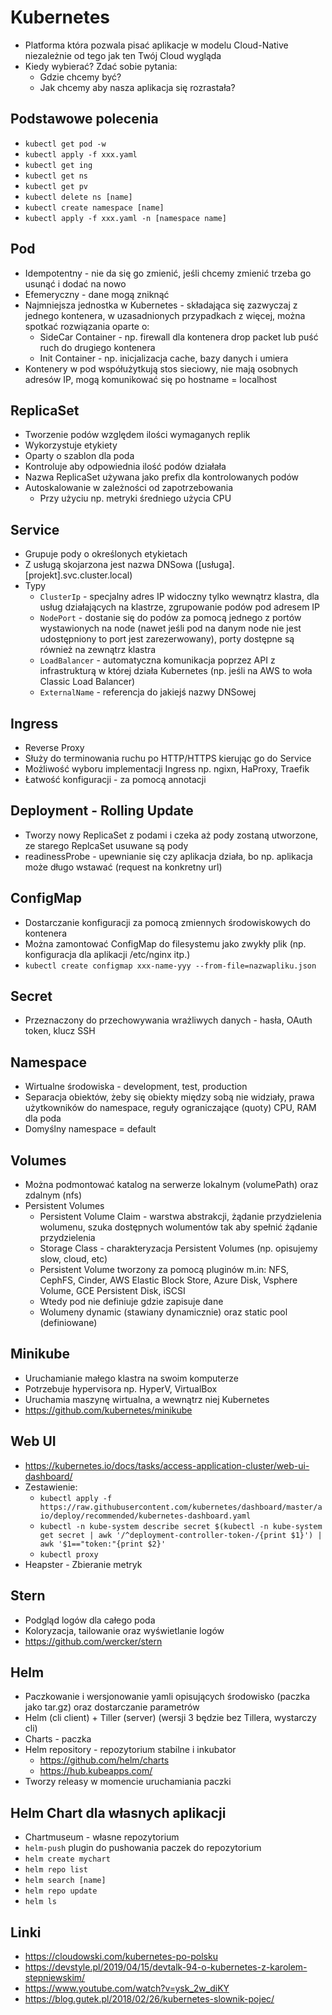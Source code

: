 # Kubernetes

- Platforma która pozwala pisać aplikacje w modelu Cloud-Native niezależnie od tego jak ten Twój Cloud wygląda
- Kiedy wybierać? Zdać sobie pytania:
  - Gdzie chcemy być?
  - Jak chcemy aby nasza aplikacja się rozrastała?

## Podstawowe polecenia

- `kubectl get pod -w`
- `kubectl apply -f xxx.yaml`
- `kubectl get ing`
- `kubectl get ns`
- `kubectl get pv`
- `kubectl delete ns [name]`
- `kubectl create namespace [name]`
- `kubectl apply -f xxx.yaml -n [namespace name]`

## Pod

- Idempotentny - nie da się go zmienić, jeśli chcemy zmienić trzeba go usunąć i dodać na nowo
- Efemeryczny - dane mogą zniknąć
- Najmniejsza jednostka w Kubernetes - składająca się zazwyczaj z jednego kontenera, w uzasadnionych przypadkach z więcej, można spotkać rozwiązania oparte o:
  - SideCar Container - np. firewall dla kontenera drop packet lub puść ruch do drugiego kontenera
  - Init Container - np. inicjalizacja cache, bazy danych i umiera
- Kontenery w pod współużytkują stos sieciowy, nie mają osobnych adresów IP, mogą komunikować się po hostname = localhost

## ReplicaSet

- Tworzenie podów względem ilości wymaganych replik
- Wykorzystuje etykiety
- Oparty o szablon dla poda
- Kontroluje aby odpowiednia ilość podów działała
- Nazwa ReplicaSet używana jako prefix dla kontrolowanych podów
- Autoskalowanie w zależności od zapotrzebowania
  - Przy użyciu np. metryki średniego użycia CPU 

## Service

- Grupuje pody o określonych etykietach
- Z usługą skojarzona jest nazwa DNSowa ([usługa].[projekt].svc.cluster.local)
- Typy
  - `ClusterIp` - specjalny adres IP widoczny tylko wewnątrz klastra, dla usług działających na klastrze, zgrupowanie podów pod adresem IP
  - `NodePort` - dostanie się do podów za pomocą jednego z portów wystawionych na node (nawet jeśli pod na danym node nie jest udostępniony to port jest zarezerwowany), porty dostępne są również na zewnątrz klastra
  - `LoadBalancer` - automatyczna komunikacja poprzez API z infrastrukturą w której działa Kubernetes (np. jeśli na AWS to woła Classic Load Balancer)
  - `ExternalName` - referencja do jakiejś nazwy DNSowej

## Ingress

- Reverse Proxy
- Służy do terminowania ruchu po HTTP/HTTPS kierując go do Service
- Możliwość wyboru implementacji Ingress np. ngixn, HaProxy, Traefik
- Łatwość konfiguracji - za pomocą annotacji

## Deployment - Rolling Update

- Tworzy nowy ReplicaSet z podami i czeka aż pody zostaną utworzone, ze starego ReplcaSet usuwane są pody
- readinessProbe - upewnianie się czy aplikacja działa, bo np. aplikacja może długo wstawać (request na konkretny url)

## ConfigMap

- Dostarczanie konfiguracji za pomocą zmiennych środowiskowych do kontenera
- Można zamontować ConfigMap do filesystemu jako zwykły plik (np. konfiguracja dla aplikacji /etc/nginx itp.) 
- `kubectl create configmap xxx-name-yyy --from-file=nazwapliku.json`

## Secret

- Przeznaczony do przechowywania wrażliwych danych - hasła, OAuth token, klucz SSH

## Namespace

- Wirtualne środowiska - development, test, production
- Separacja obiektów, żeby się obiekty między sobą nie widziały, prawa użytkowników do namespace, reguły ograniczające (quoty) CPU, RAM dla poda
- Domyślny namespace = default

## Volumes

- Można podmontować katalog na serwerze lokalnym (volumePath) oraz zdalnym (nfs)
- Persistent Volumes
  - Persistent Volume Claim - warstwa abstrakcji, żądanie przydzielenia wolumenu, szuka dostępnych wolumentów tak aby spełnić żądanie przydzielenia
  - Storage Class - charakteryzacja Persistent Volumes (np. opisujemy slow, cloud, etc)
  - Persistent Volume tworzony za pomocą pluginów m.in: NFS, CephFS, Cinder, AWS Elastic Block Store, Azure Disk, Vsphere Volume, GCE Persistent Disk, iSCSI
  - Wtedy pod nie definiuje gdzie zapisuje dane
  - Wolumeny dynamic (stawiany dynamicznie) oraz static pool (definiowane)

## Minikube

- Uruchamianie małego klastra na swoim komputerze
- Potrzebuje hypervisora np. HyperV, VirtualBox
- Uruchamia maszynę wirtualna, a wewnątrz niej Kubernetes
- https://github.com/kubernetes/minikube

## Web UI

- https://kubernetes.io/docs/tasks/access-application-cluster/web-ui-dashboard/
- Zestawienie:
  - `kubectl apply -f https://raw.githubusercontent.com/kubernetes/dashboard/master/aio/deploy/recommended/kubernetes-dashboard.yaml`
  - `kubectl -n kube-system describe secret $(kubectl -n kube-system get secret | awk '/^deployment-controller-token-/{print $1}') | awk '$1=="token:"{print $2}'`
  - `kubectl proxy`
- Heapster - Zbieranie metryk

## Stern

- Podgląd logów dla całego poda
- Koloryzacja, tailowanie oraz wyświetlanie logów
- https://github.com/wercker/stern

## Helm

- Paczkowanie i wersjonowanie yamli opisujących środowisko (paczka jako tar.gz) oraz dostarczanie parametrów
- Helm (cli client) + Tiller (server) (wersji 3 będzie bez Tillera, wystarczy cli)
- Charts - paczka
- Helm repository - repozytorium stabilne i inkubator
  - https://github.com/helm/charts
  - https://hub.kubeapps.com/
- Tworzy releasy w momencie uruchamiania paczki

## Helm Chart dla własnych aplikacji

- Chartmuseum - własne repozytorium
- `helm-push` plugin do pushowania paczek do repozytorium
- `helm create mychart`
- `helm repo list`
- `helm search [name]`
- `helm repo update`
- `helm ls`

## Linki

- https://cloudowski.com/kubernetes-po-polsku
- https://devstyle.pl/2019/04/15/devtalk-94-o-kubernetes-z-karolem-stepniewskim/
- https://www.youtube.com/watch?v=ysk_2w_diKY
- https://blog.gutek.pl/2018/02/26/kubernetes-slownik-pojec/
